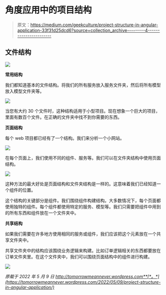 # 角度应用中的项目结构

> 原文：<https://medium.com/geekculture/project-structure-in-angular-application-33f31d25dcd6?source=collection_archive---------4----------------------->

## 文件结构

![](img/d726a023e021e66d9809c23bb18e3106.png)

**常用结构**

我们都知道基本的文件结构。将我们的所有服务放入服务文件夹，然后将所有模型放入模型文件夹等。

![](img/3a511fd4e634b76e0a7a34733f376bdf.png)

当您有大约 30 个文件时，这种结构适用于小型项目。现在想象一个巨大的项目，里面有数百个文件。在正确的文件夹中找不到你需要的东西。

**页面结构**

每个 web 项目都已经有了一个结构。我们来分析一个小网站。

![](img/43adb81f48c94a8c011e1e9af068745b.png)

在每个页面上，我们使用不同的组件、服务等。我们可以在文件夹结构中使用页面结构。

![](img/fcd3703031eb9f12813e728c7336b4fd.png)

这种方法的最大好处是页面结构和文件夹结构是一样的。这意味着我们已经知道一个组件的位置。

这个结构的关键部分是组件。我们围绕组件构建结构。大多数情况下，每个页面都使用独特的组件。每个组件都使用特定的服务、模型等。我们只需要把组件中用到的所有东西和组件放在一个文件夹中。

**共享结构**

如果我们需要在许多地方使用相同的服务或组件，我们应该把这个元素放在一个共享文件夹中。

共享文件夹中的结构应该围绕业务逻辑来构建。比如订单逻辑相关的东西都要放在订单文件夹里。在这个文件夹中，我们可以围绕页面结构中的组件进行构建。

![](img/32efd0eb7e3cb1b39270048fd614563a.png)

*原载于 2022 年 5 月 9 日 http://tomorrowmeannever.wordpress.com**[*。*](https://tomorrowmeannever.wordpress.com/2022/05/09/project-structure-in-angular-application/)*